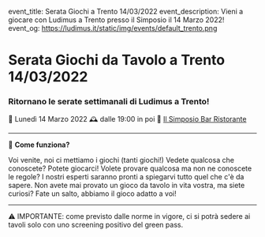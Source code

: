 event_title: Serata Giochi a Trento 14/03/2022
event_description: Vieni a giocare con Ludimus a Trento presso il Simposio il 14 Marzo 2022!
event_og: https://ludimus.it/static/img/events/default_trento.png

# Serata Giochi da Tavolo a Trento 14/03/2022

### Ritornano le serate settimanali di Ludimus a Trento!

📅 Lunedì 14 Marzo 2022
🕰 dalle 19:00 in poi
📍 [Il Simposio Bar Ristorante](https://g.page/ilsimposiotrento?share)

---

🎲 **Come funziona?**

Voi venite, noi ci mettiamo i giochi (tanti giochi!)
Vedete qualcosa che conoscete? Potete giocarci!
Volete provare qualcosa ma non ne conoscete le regole? I nostri esperti saranno pronti a spiegarvi tutto quel che c'è da sapere.
Non avete mai provato un gioco da tavolo in vita vostra, ma siete curiosi? Fate un salto, abbiamo il gioco adatto a voi!

---
⚠️ IMPORTANTE: come previsto dalle norme in vigore, ci si potrà sedere ai tavoli solo con uno screening positivo del green pass.
